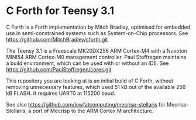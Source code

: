 C Forth for Teensy 3.1
======================

C Forth is a Forth implementation by Mitch Bradley, optimised for embedded use in semi-constrained systems such as System-on-Chip processors.  See https://github.com/MitchBradley/cforth.git

The Teensy 3.1 is a Freescale MK20DX256 ARM Cortex-M4 with a Nuvoton MINI54 ARM Cortex-M0 management controller.  Paul Stoffregen maintains a build environment, which can be used with or without an IDE.  See https://github.com/PaulStoffregen/cores.git

This repository you are looking at is an initial build of C Forth, without removing unnecessary features, which used 51 kB out of the available 256 kB FLASH.  It requires UART0 at 115200 baud.

See also https://github.com/lowfatcomputing/mecrisp-stellaris for Mecrisp-Stellaris, a port of Mecrisp to the ARM Cortex M architecture.
